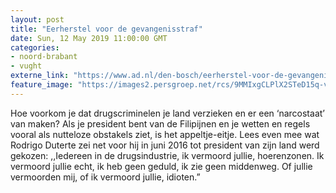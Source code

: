 ```yaml
---
layout: post
title: "Eerherstel voor de gevangenisstraf"
date: Sun, 12 May 2019 11:00:00 GMT
categories: 
- noord-brabant 
- vught 
externe_link: "https://www.ad.nl/den-bosch/eerherstel-voor-de-gevangenisstraf~a601784a/"
feature_image: "https://images2.persgroep.net/rcs/9MMIxgCLPlX2STeD15q-v8kYvdc/diocontent/100678096/_fitwidth/400/?appId=21791a8992982cd8da851550a453bd7f&quality=0.7"
---
```


Hoe voorkom je dat drugscriminelen je land verzieken en er een ‘narcostaat’ van maken? Als je president bent van de Filipijnen en je wetten en regels vooral als nutteloze obstakels ziet, is het appeltje-eitje. Lees even mee wat Rodrigo Duterte zei net voor hij in juni 2016 tot president van zijn land werd gekozen: ,,Iedereen in de drugsindustrie, ik vermoord jullie, hoerenzonen. Ik vermoord jullie echt, ik heb geen geduld, ik zie geen middenweg. Of jullie vermoorden mij, of ik vermoord jullie, idioten.”
